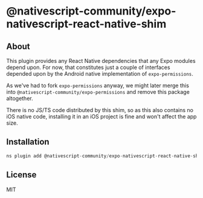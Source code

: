 # @nativescript-community/expo-nativescript-react-native-shim

## About

This plugin provides any React Native dependencies that any Expo modules depend upon. For now, that constitutes just a couple of interfaces depended upon by the Android native implementation of `expo-permissions`.

As we've had to fork `expo-permissions` anyway, we might later merge this into `@nativescript-community/expo-permissions` and remove this package altogether.

There is no JS/TS code distributed by this shim, so as this also contains no iOS native code, installing it in an iOS project is fine and won't affect the app size.

## Installation

```javascript
ns plugin add @nativescript-community/expo-nativescript-react-native-shim
```

## License

MIT
